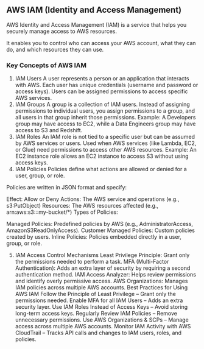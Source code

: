 AWS IAM (Identity and Access Management)
-----------------------------------------

AWS Identity and Access Management (IAM) is a service that helps you securely manage access to AWS resources. 

It enables you to control who can access your AWS account, what they can do, and which resources they can use.

### Key Concepts of AWS IAM

1. IAM Users
A user represents a person or an application that interacts with AWS.
Each user has unique credentials (username and password or access keys).
Users can be assigned permissions to access specific AWS services.
2. IAM Groups
A group is a collection of IAM users.
Instead of assigning permissions to individual users, you assign permissions to a group, and all users in that group inherit those permissions.
Example: A Developers group may have access to EC2, while a Data Engineers group may have access to S3 and Redshift.
3. IAM Roles
An IAM role is not tied to a specific user but can be assumed by AWS services or users.
Used when AWS services (like Lambda, EC2, or Glue) need permissions to access other AWS resources.
Example: An EC2 instance role allows an EC2 instance to access S3 without using access keys.
4. IAM Policies
Policies define what actions are allowed or denied for a user, group, or role.

Policies are written in JSON format and specify:

Effect: Allow or Deny
Actions: The AWS service and operations (e.g., s3:PutObject)
Resources: The AWS resources affected (e.g., arn:aws:s3:::my-bucket/*)
Types of Policies:

Managed Policies: Predefined policies by AWS (e.g., AdministratorAccess, AmazonS3ReadOnlyAccess).
Customer Managed Policies: Custom policies created by users.
Inline Policies: Policies embedded directly in a user, group, or role.

5. IAM Access Control Mechanisms
Least Privilege Principle: Grant only the permissions needed to perform a task.
MFA (Multi-Factor Authentication): Adds an extra layer of security by requiring a second authentication method.
IAM Access Analyzer: Helps review permissions and identify overly permissive access.
AWS Organizations: Manages IAM policies across multiple AWS accounts.
Best Practices for Using AWS IAM
Follow the Principle of Least Privilege – Grant only the permissions needed.
Enable MFA for all IAM Users – Adds an extra security layer.
Use IAM Roles Instead of Access Keys – Avoid storing long-term access keys.
Regularly Review IAM Policies – Remove unnecessary permissions.
Use AWS Organizations & SCPs – Manage access across multiple AWS accounts.
Monitor IAM Activity with AWS CloudTrail – Tracks API calls and changes to IAM users, roles, and policies.
